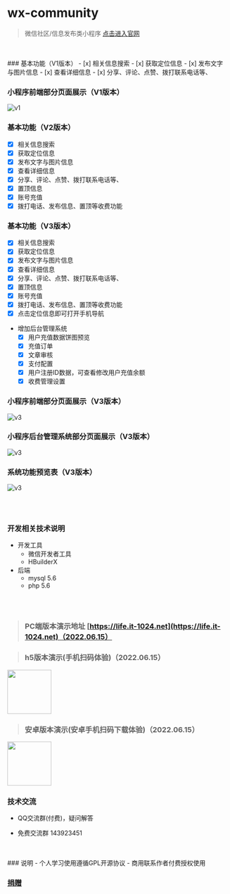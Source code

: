 # wx-community
> 微信社区/信息发布类小程序 [点击进入官网](http://m.it-1024.net)
<br>
<br>
### 基本功能（V1版本）
- [x]  相关信息搜索
- [x]  获取定位信息
- [x]  发布文字与图片信息
- [x]  查看详细信息
- [x]  分享、评论、点赞、拨打联系电话等、

### 小程序前端部分页面展示（V1版本）
![](https://s2.loli.net/2022/04/15/QvKpyenmHwoPG8f.jpg "v1")

### 基本功能（V2版本）
- [x]  相关信息搜索
- [x]  获取定位信息
- [x]  发布文字与图片信息
- [x]  查看详细信息
- [x]  分享、评论、点赞、拨打联系电话等、
- [x]  置顶信息
- [x]  账号充值
- [x]  拨打电话、发布信息、置顶等收费功能

### 基本功能（V3版本）
- [x]  相关信息搜索
- [x]  获取定位信息
- [x]  发布文字与图片信息
- [x]  查看详细信息
- [x]  分享、评论、点赞、拨打联系电话等、
- [x]  置顶信息
- [x]  账号充值
- [x]  拨打电话、发布信息、置顶等收费功能
- [x]  点击定位信息即可打开手机导航
- 增加后台管理系统
    - [x]  用户充值数据饼图预览
    - [x]  充值订单
    - [x]  文章审核
    - [x]  支付配置
    - [x]  用户注册ID数据，可查看修改用户充值余额
    - [x]  收费管理设置
 
### 小程序前端部分页面展示（V3版本）
![](https://s2.loli.net/2022/04/15/MoedGfQ145puJgt.jpg "v3")
### 小程序后台管理系统部分页面展示（V3版本）
![](https://s2.loli.net/2022/04/11/cVmCg93PotqG7FE.png "v3")

### 系统功能预览表（V3版本）
![](https://s2.loli.net/2022/04/22/JZofjuCP84Ow1mB.png "v3")

<br>
<br>

### 开发相关技术说明
- 开发工具
  - 微信开发者工具
  - HBuilderX
- 后端
  - mysql 5.6
  - php 5.6

<br>
<br>

> ### PC端版本演示地址 [https://life.it-1024.net](https://life.it-1024.net)（2022.06.15）

> ### h5版本演示(手机扫码体验)（2022.06.15）
<img src="https://s2.loli.net/2022/05/22/TdaWP4iDrUHnM3t.png" width="100px">

> ### 安卓版本演示(安卓手机扫码下载体验)（2022.06.15）
<img src="https://s2.loli.net/2022/05/22/sOjb2IZgvoVR6Yc.png" width="100px">

### 技术交流
- QQ交流群(付费)，疑问解答
      <a target="_blank" style="vertical-align: text-bottom;" href="http://m.it-1024.net/qqun.php" rel="nofollow"><img src="https://camo.githubusercontent.com/c57758b9528d6fd7b961a3c7322277a749c6a259fc651471f2c1d4347c64f7e6/687474703a2f2f7075622e69647171696d672e636f6d2f7770612f696d616765732f67726f75702e706e67" alt="" data-canonical-src="http://pub.idqqimg.com/wpa/images/group.png" style="max-width:100%;"></a>

- 免费交流群 143923451
      <a target="_blank" style="vertical-align: text-bottom;" href="https://jq.qq.com/?_wv=1027&k=UhGcxgZ5" rel="nofollow"><img src="https://camo.githubusercontent.com/c57758b9528d6fd7b961a3c7322277a749c6a259fc651471f2c1d4347c64f7e6/687474703a2f2f7075622e69647171696d672e636f6d2f7770612f696d616765732f67726f75702e706e67" alt="" data-canonical-src="http://pub.idqqimg.com/wpa/images/group.png" style="max-width:100%;"></a>

<br>
<br>
### 说明
- 个人学习使用遵循GPL开源协议
- 商用联系作者付费授权使用

### [捐赠](http://m.it-1024.net/wxpay.html)

























